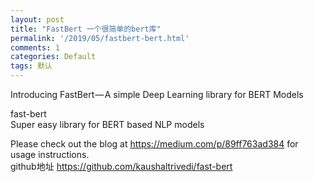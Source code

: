 ```yaml
---
layout: post
title: "FastBert 一个很简单的bert库"
permalink: '/2019/05/fastbert-bert.html'
comments: 1
categories: Default
tags: 默认
---
```

Introducing FastBert — A simple Deep Learning library for BERT Models

fast-bert  
Super easy library for BERT based NLP models

Please check out the blog at https://medium.com/p/89ff763ad384 for usage instructions.  
 github地址 https://github.com/kaushaltrivedi/fast-bert
